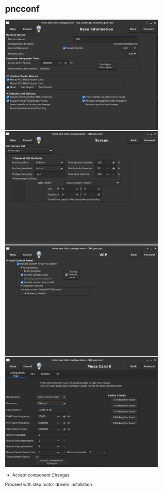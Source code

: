 # pncconf

![Alt text](image.png)
![Alt text](image-1.png)
![Alt text](image-2.png)
![Alt text](image-3.png)

- Accept component Changes

Proceed with step motor drivers installation